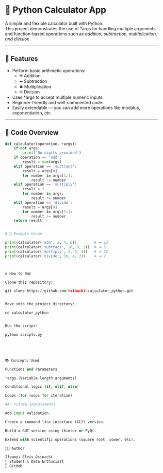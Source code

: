 # 🧮 Python Calculator App

A simple and flexible calculator built with Python.  
This project demonstrates the use of *args for handling multiple arguments and function-based operations such as *addition, subtraction, multiplication, and division*.

---

## 🚀 Features

- Perform basic arithmetic operations:
  - ➕ Addition  
  - ➖ Subtraction  
  - ✖ Multiplication  
  - ➗ Division  
- Uses *args to accept multiple numeric inputs.  
- Beginner-friendly and well-commented code.  
- Easily extendable — you can add more operations like modulus, exponentiation, etc.

---

## 🧩 Code Overview

```python
def calculator(operation, *args):
    if not args:
        print('No digits provided')
    if operation == 'add':
        result = sum(args)
    elif operation == 'subtract':
        result = args[0]
        for number in args[1:]:
            result -= number
    elif operation == 'multiply':
        result = 1
        for number in args:
            result *= number
    elif operation == 'divide':
        result = args[0]
        for number in args[1:]:
            result /= number
    return result


# 🧠 Example Usage

print(calculator('add', 2, 4, 6))        # ➜ 12
print(calculator('subtract', 10, 3, 2))  # ➜ 5
print(calculator('multiply', 2, 4, 4))   # ➜ 32
print(calculator('divide', 16, 4, 2))    # ➜ 2



⚙️ How to Run

Clone this repository:

git clone https://github.com/0sinach1/calculator_python.git


Move into the project directory:

cd calculator_python


Run the script:

python scripts.py





📚 Concepts Used

Functions and Parameters

*args (Variable-length arguments)

Conditional logic (if, elif, else)

Loops (for loops for iteration)

##💡 Future Improvements

Add input validation.

Create a command-line interface (CLI) version.

Build a GUI version using tkinter or PyQt.

Extend with scientific operations (square root, power, etc).

👨‍💻 Author

Ifeanyi Elvis Osinachi
📍 Student & Data Enthusiast
💼 GitHub